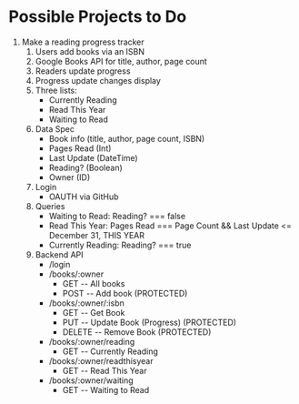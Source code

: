 # Possible Projects to Do

1. Make a reading progress tracker
	1. Users add books via an ISBN
	1. Google Books API for title, author, page count
	1. Readers update progress
	1. Progress update changes display
	1. Three lists:
		* Currently Reading
		* Read This Year
		* Waiting to Read
	1. Data Spec
		* Book info (title, author, page count, ISBN)
		* Pages Read (Int)
		* Last Update (DateTime)
		* Reading? (Boolean)
		* Owner (ID)
	1. Login
		* OAUTH via GitHub
	1. Queries
		* Waiting to Read: Reading? === false
		* Read This Year: Pages Read === Page Count && Last Update <= December 31, THIS YEAR
		* Currently Reading: Reading? === true
	1. Backend API
		* /login
		* /books/:owner
			* GET -- All books
			* POST -- Add book (PROTECTED)
		* /books/:owner/:isbn
			* GET -- Get Book
			* PUT -- Update Book (Progress) (PROTECTED)
			* DELETE -- Remove Book (PROTECTED)
		* /books/:owner/reading
			* GET -- Currently Reading
		* /books/:owner/readthisyear
			* GET -- Read This Year
		* /books/:owner/waiting
			* GET -- Waiting to Read
			
